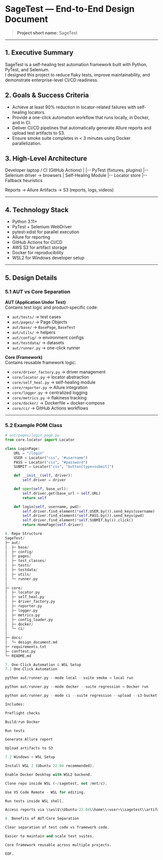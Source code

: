 # SageTest — End-to-End Design Document

> **Project short name:** SageTest

---

## 1. Executive Summary
SageTest is a self-healing test automation framework built with Python, PyTest, and Selenium.  
I designed this project to reduce flaky tests, improve maintainability, and demonstrate enterprise-level CI/CD readiness.  


## 2. Goals & Success Criteria
- Achieve at least 90% reduction in locator-related failures with self-healing locators.  
- Provide a one-click automation workflow that runs locally, in Docker, and in CI.  
- Deliver CI/CD pipelines that automatically generate Allure reports and upload test artifacts to S3.  
- Ensure smoke suite completes in < 3 minutes using Docker parallelization.  


## 3. High-Level Architecture
Developer laptop / CI (GitHub Actions)
|
|-- PyTest (fixtures, plugins)
|-- Selenium driver → browsers
|
Self-Healing Module
|-- Locator store
|-- Fallback heuristics

Reports → Allure
Artifacts → S3 (reports, logs, videos)


---

## 4. Technology Stack
- Python 3.11+  
- PyTest + Selenium WebDriver  
- pytest-xdist for parallel execution  
- Allure for reporting  
- GitHub Actions for CI/CD  
- AWS S3 for artifact storage  
- Docker for reproducibility  
- WSL2 for Windows developer setup  

---

## 5. Design Details

### 5.1 AUT vs Core Separation
**AUT (Application Under Test)**  
Contains test logic and product-specific code:  
- `aut/tests/` → test cases  
- `aut/pages/` → Page Objects  
- `aut/base/` → `BasePage`, `BaseTest`  
- `aut/utils/` → helpers  
- `aut/config/` → environment configs  
- `aut/testdata/` → datasets  
- `aut/runner.py` → one-click runner  

**Core (Framework)**  
Contains reusable framework logic:  
- `core/driver_factory.py` → driver management  
- `core/locator.py` → locator abstraction  
- `core/self_heal.py` → self-healing module  
- `core/reporter.py` → Allure integration  
- `core/logger.py` → centralized logging  
- `core/metrics.py` → flakiness tracking  
- `core/docker/` → Dockerfile + docker-compose  
- `core/ci/` → GitHub Actions workflows  

---

### 5.2 Example POM Class
```python
# aut/pages/login_page.py
from core.locator import Locator

class LoginPage:
    URL = "/login"
    USER = Locator("css", "#username")
    PASS = Locator("css", "#password")
    SUBMIT = Locator("css", "button[type=submit]")

    def __init__(self, driver):
        self.driver = driver

    def open(self, base_url):
        self.driver.get(base_url + self.URL)
        return self

    def login(self, username, pwd):
        self.driver.find_element(*self.USER.by()).send_keys(username)
        self.driver.find_element(*self.PASS.by()).send_keys(pwd)
        self.driver.find_element(*self.SUBMIT.by()).click()
        return HomePage(self.driver)

6. Repo Structure
SageTest/
├─ aut/
│  ├─ base/
│  ├─ config/
│  ├─ pages/
│  ├─ test_classes/
│  ├─ tests/
│  ├─ testdata/
│  ├─ utils/
│  └─ runner.py
│
├─ core/
│  ├─ locator.py
│  ├─ self_heal.py
│  ├─ driver_factory.py
│  ├─ reporter.py
│  ├─ logger.py
│  ├─ metrics.py
│  ├─ config_loader.py
│  ├─ docker/
│  └─ ci/
│
├─ docs/
│  └─ design_document.md
├─ requirements.txt
├─ conftest.py
└─ README.md

7. One-Click Automation & WSL Setup
7.1 One-Click Automation

python aut/runner.py --mode local --suite smoke → local run

python aut/runner.py --mode docker --suite regression → Docker run

python aut/runner.py --mode ci --suite regression --upload --s3-bucket sagetest-reports → CI run

Includes:

Preflight checks

Build/run Docker

Run tests

Generate Allure report

Upload artifacts to S3

7.2 Windows + WSL Setup

Install WSL 2 (Ubuntu 22.04 recommended).

Enable Docker Desktop with WSL2 backend.

Clone repo inside WSL (~/sagetest, not /mnt/c).

Use VS Code Remote - WSL for editing.

Run tests inside WSL shell.

Access reports via \\wsl$\\Ubuntu-22.04\\home\\<user>\\sagetest\\artifacts\\<ts>\\allure-report\\index.html.

8. Benefits of AUT/Core Separation

Clear separation of test code vs framework code.

Easier to maintain and scale test suites.

Core framework reusable across multiple projects.

EOF.
